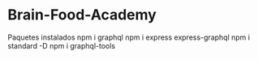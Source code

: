 # Brain-Food-Academy

Paquetes instalados
npm i graphql
npm i express express-graphql
npm i standard -D
npm i graphql-tools
